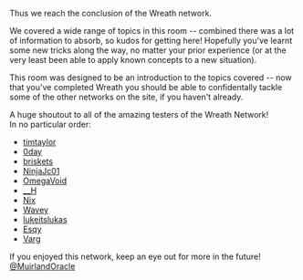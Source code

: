 Thus we reach the conclusion of the Wreath network.

We covered a wide range of topics in this room -- combined there was a lot of information to absorb, so kudos for getting here! Hopefully you've learnt some new tricks along the way, no matter your prior experience (or at the very least been able to apply known concepts to a new situation).

This room was designed to be an introduction to the topics covered -- now that you've completed Wreath you should be able to confidentally tackle some of the other networks on the site, if you haven't already.

A huge shoutout to all of the amazing testers of the Wreath Network!  
In no particular order:  

- [timtaylor](https://tryhackme.com/p/timtaylor)
- [0day](https://twitter.com/0dayCTF)
- [briskets](https://tryhackme.com/p/briskets)
- [NinjaJc01](https://twitter.com/NinjaJc01)
- [OmegaVoid](https://twitter.com/SubitusNex)
- [__H](https://twitter.com/TwoUnderscoresH)
- [Nix](https://twitter.com/_Nixed/)
- [Wavey](https://twitter.com/itsWavey_)
- [lukeitslukas](https://twitter.com/lukeitslukas)
- [Esqy](http://tryhackme.com/p/Esqy)  
- [Varg](https://twitter.com/Vargnaar)  


If you enjoyed this network, keep an eye out for more in the future!  
[@MuirlandOracle](https://twitter.com/MuirlandOracle)


